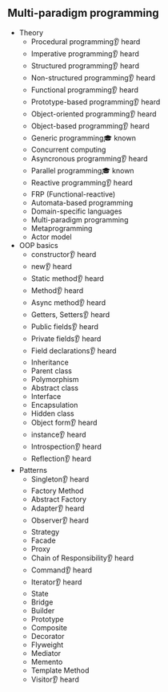 ## Multi-paradigm programming

- Theory
  - Procedural programming👂 heard
  - Imperative programming👂 heard
  - Structured programming👂 heard
  - Non-structured programming👂 heard
  - Functional programming👂 heard
  - Prototype-based programming👂 heard
  - Object-oriented programming👂 heard
  - Object-based programming👂 heard
  - Generic programming🎓 known
  - Concurrent computing
  - Asyncronous programming👂 heard
  - Parallel programming🎓 known
  - Reactive programming👂 heard
  - FRP (Functional-reactive)
  - Automata-based programming
  - Domain-specific languages
  - Multi-paradigm programming
  - Metaprogramming
  - Actor model
- OOP basics
  - constructor👂 heard
  - new👂 heard
  - Static method👂 heard
  - Method👂 heard
  - Async method👂 heard
  - Getters, Setters👂 heard
  - Public fields👂 heard
  - Private fields👂 heard
  - Field declarations👂 heard
  - Inheritance
  - Parent class
  - Polymorphism
  - Abstract class
  - Interface
  - Encapsulation
  - Hidden class
  - Object form👂 heard
  - instance👂 heard
  - Introspection👂 heard
  - Reflection👂 heard
- Patterns
  - Singleton👂 heard
  - Factory Method
  - Abstract Factory
  - Adapter👂 heard
  - Observer👂 heard
  - Strategy
  - Facade
  - Proxy
  - Chain of Responsibility👂 heard
  - Command👂 heard
  - Iterator👂 heard
  - State
  - Bridge
  - Builder
  - Prototype
  - Composite
  - Decorator
  - Flyweight
  - Mediator
  - Memento
  - Template Method
  - Visitor👂 heard
